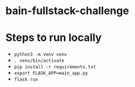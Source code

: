 # bain-fullstack-challenge

# Steps to run locally
- `python3 -m venv venv`
- `. venv/bin/activate`
- `pip install -r requirements.txt`
- `export FLASK_APP=main_app.py`
- `flask run`